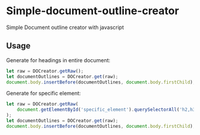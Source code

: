 # Simple-document-outline-creator
Simple Document outline creator with javascript

## Usage
Generate for headings in entire document:
```javascript
let raw = DOCreator.getRaw();
let documentOutlines = DOCreator.get(raw);
document.body.insertBefore(documentOutlines, document.body.firstChild);
```
Generate for specific element:
```javascript
let raw = DOCreator.getRaw(
    document.getElementById('specific_element').querySelectorAll('h2,h3,h4,h5,h6')
);
let documentOutlines = DOCreator.get(raw);
document.body.insertBefore(documentOutlines, document.body.firstChild);
```
